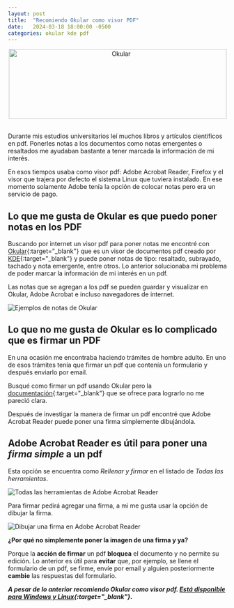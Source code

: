 ```yaml
---
layout: post
title:  "Recomiendo Okular como visor PDF"
date:   2024-03-18 18:00:00 -0500
categories: okular kde pdf
---
```


<div style="text-align: center;">

<a href="https://okular.kde.org" target="_blank">
    <img src='{{ "../assets/okular/Okular.png" | absolute_url }}' alt="Okular" width="500" height="160" />
</a>

</div>

<br>

Durante mis estudios universitarios leí muchos libros y artículos científicos en pdf. Ponerles notas a los documentos como notas emergentes o resaltados me ayudaban bastante a tener marcada la información de mi interés.

En esos tiempos usaba como visor pdf: Adobe Acrobat Reader, Firefox y el visor que trajera por defecto el sistema Linux que tuviera instalado. En ese momento solamente Adobe tenía la opción de colocar notas pero era un servicio de pago.

## Lo que me gusta de Okular es que puedo poner notas en los PDF

Buscando por internet un visor pdf para poner notas me encontré con [Okular](https://okular.kde.org){:target="_blank"} que es un visor de documentos pdf creado por [KDE](https://kde.org){:target="_blank"} y puede poner notas de tipo: resaltado, subrayado, tachado y nota emergente, entre otros. Lo anterior solucionaba mi problema de poder marcar la información de mi interés en un pdf.

Las notas que se agregan a los pdf se pueden guardar y visualizar en Okular, Adobe Acrobat e incluso navegadores de internet.

<img src='{{ "../assets/okular/ejemplos-notas.png" | absolute_url }}' alt="Ejemplos de notas de Okular" class="box-shadow" />

## Lo que **no** me gusta de Okular es lo complicado que es **firmar** un PDF

En una ocasión me encontraba haciendo trámites de hombre adulto. En uno de esos trámites tenía que firmar un pdf que contenía un formulario y después enviarlo por email.

Busqué como firmar un pdf usando Okular pero la [documentación](https://docs.kde.org/stable5/en/okular/okular/signatures.html#adding_digital_signatures){:target="_blank"} que se ofrece para lograrlo no me pareció clara.

Después de investigar la manera de firmar un pdf encontré que Adobe Acrobat Reader puede poner una firma simplemente dibujándola.

## Adobe Acrobat Reader es útil para poner una *firma simple* a un pdf

Esta opción se encuentra como *Rellenar y firmar* en el listado de *Todas las herramientas*.

<img src='{{ "../assets/okular/adobe-opcion-firma.png" | absolute_url }}' alt="Todas las herramientas de Adobe Acrobat Reader" class="box-shadow" />

Para firmar pedirá agregar una firma, a mi me gusta usar la opción de dibujar la firma.

<img src='{{ "../assets/okular/adobe-firma.png" | absolute_url }}' alt="Dibujar una firma en Adobe Acrobat Reader" class="box-shadow" />

**¿Por qué no simplemente poner la imagen de una firma y ya?**

Porque la **acción de firmar** un pdf **bloquea** el documento y no permite su edición. Lo anterior es útil para **evitar** que, por ejemplo, se llene el formulario de un pdf, se firme, envíe por email y alguien posteriormente **cambie** las respuestas del formulario.

***A pesar de lo anterior recomiendo Okular como visor pdf. [Está disponible para Windows y Linux](https://okular.kde.org/es/download/){:target="_blank"}.***